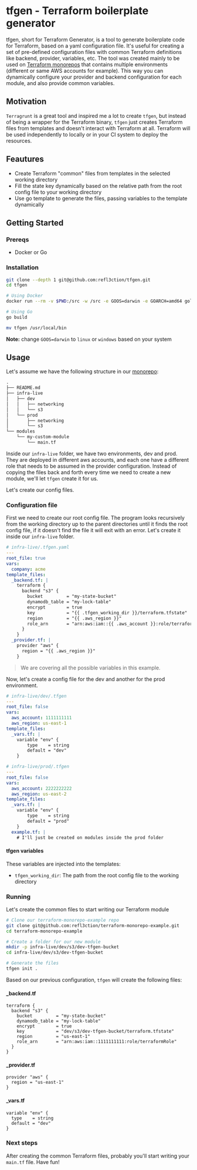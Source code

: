 # tfgen - Terraform boilerplate generator

tfgen, short for Terraform Generator, is a tool to generate boilerplate code for Terraform, based on a yaml configuration file. It's useful for creating a set of pre-defined configuration files with common Terraform definitions like backend, provider, variables, etc. The tool was created mainly to be used on [Terraform monorepos](https://github.com/refl3ction/terraform-monorepo-example) that contains multiple environments (different or same AWS accounts for example). This way you can dynamically configure your provider and backend configuration for each module, and also provide common variables.

## Motivation

`Terragrunt` is a great tool and inspired me a lot to create `tfgen`, but instead of being a wrapper for the Terraform binary, `tfgen` just creates Terraform files from templates and doesn't interact with Terraform at all. Terraform will be used independently to locally or in your CI system to deploy the resources.

## Feautures

- Create Terraform "common" files from templates in the selected working directory
- Fill the state key dynamically based on the relative path from the root config file to your working directory
- Use go template to generate the files, passing variables to the template dynamically

## Getting Started

### Prereqs

- Docker or Go

### Installation

```bash
git clone --depth 1 git@github.com:refl3ction/tfgen.git
cd tfgen

# Using Docker
docker run --rm -v $PWD:/src -w /src -e GOOS=darwin -e GOARCH=amd64 golang:alpine go build

# Using Go
go build

mv tfgen /usr/local/bin
```

__Note:__ change `GOOS=darwin` to `linux` or `windows` based on your system

## Usage

Let's assume we have the following structure in our [monorepo](https://github.com/refl3ction/terraform-monorepo-example):

```md
.
├── README.md
├── infra-live
│   ├── dev
│   │   ├── networking
│   │   └── s3
│   └── prod
│       ├── networking
│       └── s3
└── modules
    └── my-custom-module
        └── main.tf
```

Inside our `infra-live` folder, we have two environments, dev and prod. They are deployed in different aws accounts, and each one have a different role that needs to be assumed in the provider configuration. Instead of copying the files back and forth every time we need to create a new module, we'll let `tfgen` create it for us.

Let's create our config files.

### Configuration file

First we need to create our root config file. The program looks recursively from the working directory up to the parent directories until it finds the root config file, if it doesn't find the file it will exit with an error. Let's create it inside our `infra-live` folder.

```yaml
# infra-live/.tfgen.yaml
---
root_file: true
vars:
  company: acme
template_files:
  _backend.tf: |
    terraform {
      backend "s3" {
        bucket         = "my-state-bucket"
        dynamodb_table = "my-lock-table"
        encrypt        = true
        key            = "{{ .tfgen_working_dir }}/terraform.tfstate"
        region         = "{{ .aws_region }}"
        role_arn       = "arn:aws:iam::{{ .aws_account }}:role/terraformRole"
      }
    }
  _provider.tf: |
    provider "aws" {
      region = "{{ .aws_region }}"
    }
```

> We are covering all the possible variables in this example.

Now, let's create a config file for the dev and another for the prod environment.

```yaml
# infra-live/dev/.tfgen
---
root_file: false
vars:
  aws_account: 1111111111
  aws_region: us-east-1
template_files:
  _vars.tf: |
    variable "env" {
        type    = string
        default = "dev"
    }

# infra-live/prod/.tfgen
---
root_file: false
vars:
  aws_account: 2222222222
  aws_region: us-east-2
template_files:
  _vars.tf: |
    variable "env" {
        type    = string
        default = "prod"
    }
  example.tf: |
    # I'll just be created on modules inside the prod folder
```

#### tfgen variables

These variables are injected into the templates:

- `tfgen_working_dir`: The path from the root config file to the working directory

### Running

Let's create the common files to start writing our Terraform module

```bash
# Clone our terraform-monorepo-example repo
git clone git@github.com:refl3ction/terraform-monorepo-example.git
cd terraform-monorepo-example

# Create a folder for our new module
mkdir -p infra-live/dev/s3/dev-tfgen-bucket
cd infra-live/dev/s3/dev-tfgen-bucket

# Generate the files
tfgen init .
```

Based on our previous configuration, `tfgen` will create the following files:

#### _backend.tf

```hcl
terraform {
  backend "s3" {
    bucket         = "my-state-bucket"
    dynamodb_table = "my-lock-table"
    encrypt        = true
    key            = "dev/s3/dev-tfgen-bucket/terraform.tfstate"
    region         = "us-east-1"
    role_arn       = "arn:aws:iam::1111111111:role/terraformRole"
  }
}
```

#### _provider.tf

```hcl
provider "aws" {
  region = "us-east-1"
}
```

#### _vars.tf

```hcl
variable "env" {
  type    = string
  default = "dev"
}
```

### Next steps

After creating the common Terraform files, probably you'll start writing your `main.tf` file. Have fun!
